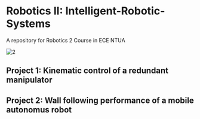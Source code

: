 # Robotics II: Intelligent-Robotic-Systems

A repository for Robotics 2 Course in ECE NTUA

![2](https://user-images.githubusercontent.com/50829499/111785339-28d64d00-88c5-11eb-926c-a305e59ce498.jpg)

## Project 1: Κinematic control of a redundant manipulator

## Project 2: Wall following performance of a mobile autonomus robot
